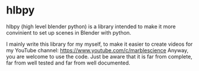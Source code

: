 # hlbpy

hlbpy (high level blender python) is a library intended to make it more convinient to set up scenes in Blender with python. 

I mainly write this library for my myself, to make it easier to create videos for my YouTube channel: https://www.youtube.com/c/marblescience
Anyway, you are welcome to use the code. Just be aware that it is far from complete, far from well tested and far from well documented.
